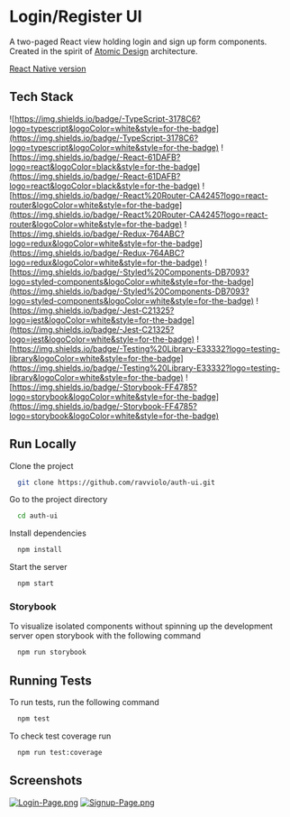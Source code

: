
# Login/Register UI

A two-paged React view holding login and sign up form components. 
Created in the spirit of [Atomic Design](https://atomicdesign.bradfrost.com/table-of-contents/) architecture. 

[React Native version](https://github.com/ravviolo/auth-ui-native)

## Tech Stack

<p align="center">

![https://img.shields.io/badge/-TypeScript-3178C6?logo=typescript&logoColor=white&style=for-the-badge](https://img.shields.io/badge/-TypeScript-3178C6?logo=typescript&logoColor=white&style=for-the-badge)
![https://img.shields.io/badge/-React-61DAFB?logo=react&logoColor=black&style=for-the-badge](https://img.shields.io/badge/-React-61DAFB?logo=react&logoColor=black&style=for-the-badge)
![https://img.shields.io/badge/-React%20Router-CA4245?logo=react-router&logoColor=white&style=for-the-badge](https://img.shields.io/badge/-React%20Router-CA4245?logo=react-router&logoColor=white&style=for-the-badge)
![https://img.shields.io/badge/-Redux-764ABC?logo=redux&logoColor=white&style=for-the-badge](https://img.shields.io/badge/-Redux-764ABC?logo=redux&logoColor=white&style=for-the-badge)
![https://img.shields.io/badge/-Styled%20Components-DB7093?logo=styled-components&logoColor=white&style=for-the-badge](https://img.shields.io/badge/-Styled%20Components-DB7093?logo=styled-components&logoColor=white&style=for-the-badge)
![https://img.shields.io/badge/-Jest-C21325?logo=jest&logoColor=white&style=for-the-badge](https://img.shields.io/badge/-Jest-C21325?logo=jest&logoColor=white&style=for-the-badge)
![https://img.shields.io/badge/-Testing%20Library-E33332?logo=testing-library&logoColor=white&style=for-the-badge](https://img.shields.io/badge/-Testing%20Library-E33332?logo=testing-library&logoColor=white&style=for-the-badge)
![https://img.shields.io/badge/-Storybook-FF4785?logo=storybook&logoColor=white&style=for-the-badge](https://img.shields.io/badge/-Storybook-FF4785?logo=storybook&logoColor=white&style=for-the-badge)

</p>

## Run Locally

Clone the project

```bash
  git clone https://github.com/ravviolo/auth-ui.git
```

Go to the project directory

```bash
  cd auth-ui
```

Install dependencies

```bash
  npm install
```

Start the server

```bash
  npm start
```

### Storybook

To visualize isolated components without spinning up the development server open storybook with the following command

```bash
  npm run storybook
```


## Running Tests

To run tests, run the following command

```bash
  npm test
```

To check test coverage run

```bash
  npm run test:coverage
```


## Screenshots

[![Login-Page.png](https://i.postimg.cc/44FdvBMc/Login-Page.png)](https://postimg.cc/yWcssX76)
[![Signup-Page.png](https://i.postimg.cc/G2gcQmMR/Signup-Page.png)](https://postimg.cc/2bvRjrR9)
